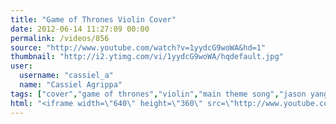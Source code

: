 ```yaml
---
title: "Game of Thrones Violin Cover"
date: 2012-06-14 11:27:09 00:00
permalink: /videos/856
source: "http://www.youtube.com/watch?v=1yydcG9woWA&hd=1"
thumbnail: "http://i2.ytimg.com/vi/1yydcG9woWA/hqdefault.jpg"
user:
  username: "cassiel_a"
  name: "Cassiel Agrippa"
tags: ["cover","game of thrones","violin","main theme song","jason yang","hbo show","acoustic","electric version","songs of ice and fire","george rr martin","soundtrack","ramin djawadi","instrumental"]
html: "<iframe width=\"640\" height=\"360\" src=\"http://www.youtube.com/embed/1yydcG9woWA?wmode=transparent&fs=1&feature=oembed\" frameborder=\"0\" allowfullscreen></iframe>"
---
```


